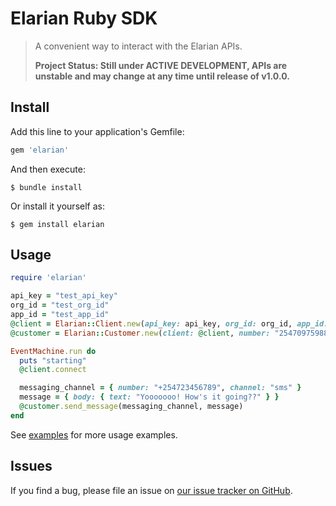 # Elarian Ruby SDK

>
>
> A convenient way to interact with the Elarian APIs.
>
> **Project Status: Still under ACTIVE DEVELOPMENT, APIs are unstable and may change at any time until release of v1.0.0.**

## Install

Add this line to your application's Gemfile:

```ruby
gem 'elarian'
```

And then execute:

    $ bundle install

Or install it yourself as:

    $ gem install elarian

## Usage

```ruby
require 'elarian'

api_key = "test_api_key"
org_id = "test_org_id"
app_id = "test_app_id"
@client = Elarian::Client.new(api_key: api_key, org_id: org_id, app_id: app_id)
@customer = Elarian::Customer.new(client: @client, number: "254709759881")

EventMachine.run do
  puts "starting"
  @client.connect

  messaging_channel = { number: "+254723456789", channel: "sms" }
  message = { body: { text: "Yooooooo! How's it going??" } }
  @customer.send_message(messaging_channel, message)
end
```


See [examples](examples) for more usage examples.

## Issues

If you find a bug, please file an issue on [our issue tracker on GitHub](https://github.com/ElarianLtd/ruby-sdk/issues).
